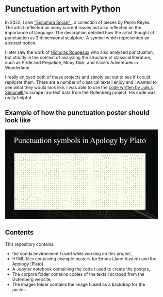 # Punctuation art with Python

In 2022, I saw <a href = https://artishockrevista.com/2022/06/23/pedro-reyes-escultura-social>"Escultura Social" </a> , a collection of pieces by Pedro Reyes. The artist reflected on many current issues but also reflected on the importance of language. The description detailed how the artist thought of punctuation as 2 dimensional sculpture. A symbol which represented an abstract notion.

I later saw the work of [Nicholas Rougeaux](https://www.c82.net/work/?id=347) who also analyzed punctuation, but strictly in the context of analyzing the structure of classical literature, such as Pride and Prejudice, Moby Dick, and Alice's Adventures in Wonderland.

I really enjoyed both of these projects and simply set out to see if I could replicate them. There are a number of classical texts I enjoy and I wanted to see what they would look like. I was able to use the <a href=https://jss367.github.io/getting-text-from-project-gutenberg.html> code written by Julius Simonelli </a> to scrape raw text data from the Gutenberg project. His code was really helpful.

## Example of how the punctuation poster should look like

![poster](poster.png)

## Contents

This repository contains:
- the conda environment I used while working on this project,
- HTML files containing example posters for Emma (Jane Austen) and the Apology (Plato)
- A Jupyter notebook containing the code I used to create the posters,
- The corpora folder contains copies of the texts I scraped from the Gutenberg website,
- The images folder contains the image I used as a backdrop for the poster.

